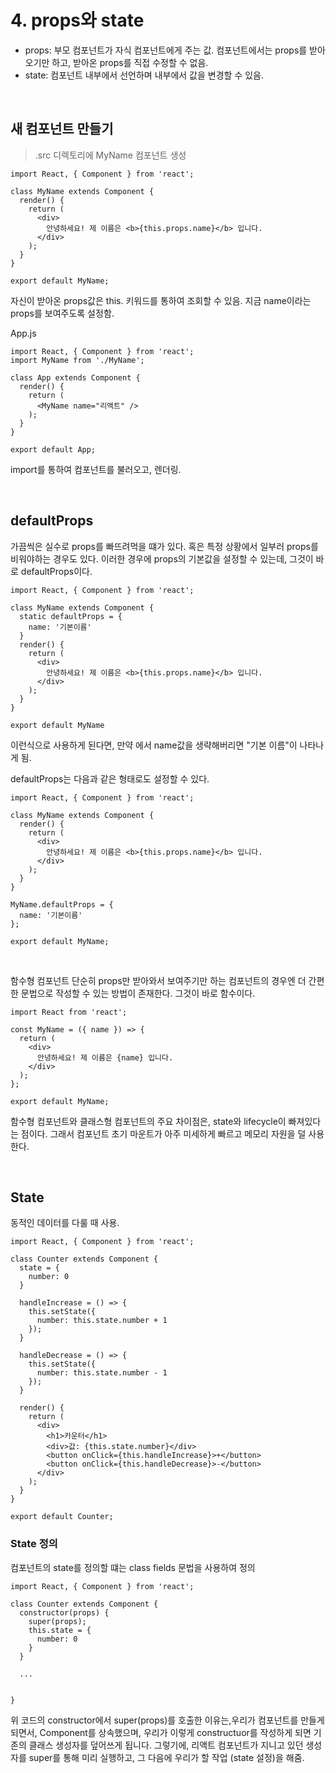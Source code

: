 # 4. props와 state
- props: 부모 컴포넌트가 자식 컴포넌트에게 주는 값. 컴포넌트에서는 props를 받아오기만 하고, 받아온 props를 직접 수정할 수 없음.
- state: 컴포넌트 내부에서 선언하며 내부에서 값을 변경할 수 있음.

</br>

## 새 컴포넌트 만들기
> .src 디렉토리에 MyName 컴포넌트 생성

``` react
import React, { Component } from 'react';

class MyName extends Component {
  render() {
    return (
      <div>
        안녕하세요! 제 이름은 <b>{this.props.name}</b> 입니다.
      </div>
    );
  }
}

export default MyName;

```

자신이 받아온 props값은 this. 키워드를 통하여 조회할 수 있음.
지금 name이라는 props를 보여주도록 설정함.

App.js
``` react
import React, { Component } from 'react';
import MyName from './MyName';

class App extends Component {
  render() {
    return (
      <MyName name="리액트" />
    );
  }
}

export default App;

```

import를 통하여 컴포넌트를 불러오고, 렌더링. 

</br>

## defaultProps
가끔씩은 실수로 props를 빠뜨려먹을 떄가 있다. 혹은 특정 상황에서 일부러 props를 비워야하는 경우도 있다. 이러한 경우에 props의 기본값을 설정할 수 있는데, 그것이 바로 defaultProps이다.


```
import React, { Component } from 'react';

class MyName extends Component {
  static defaultProps = {
    name: '기본이름'
  }
  render() {
    return (
      <div>
        안녕하세요! 제 이름은 <b>{this.props.name}</b> 입니다.
      </div>
    );
  }
}

export default MyName

```

이런식으로 사용하게 된다면, 만약 <MyName />에서 name값을 생략해버리면 "기본 이름"이 나타나게 됨.

defaultProps는 다음과 같은 형태로도 설정할 수 있다.


```
import React, { Component } from 'react';

class MyName extends Component {
  render() {
    return (
      <div>
        안녕하세요! 제 이름은 <b>{this.props.name}</b> 입니다.
      </div>
    );
  }
}

MyName.defaultProps = {
  name: '기본이름'
};

export default MyName;

```

</br>

함수형 컴포넌트
단순히 props만 받아와서 보여주기만 하는 컴포넌트의 경우엔 더 간편한 문법으로 작성할 수 있는 방법이 존재한다. 그것이 바로 함수이다. 


```
import React from 'react';

const MyName = ({ name }) => {
  return (
    <div>
      안녕하세요! 제 이름은 {name} 입니다.
    </div>
  );
};

export default MyName;
```

함수형 컴포넌트와 클래스형 컴포넌트의 주요 차이점은, state와 lifecycle이 빠져있다는 점이다. 그래서 컴포넌트 초기 마운트가 아주 미세하게 빠르고 메모리 자원을 덜 사용한다. 

</br>

## State
동적인 데이터를 다룰 때 사용.

```
import React, { Component } from 'react';

class Counter extends Component {
  state = {
    number: 0
  }

  handleIncrease = () => {
    this.setState({
      number: this.state.number + 1
    });
  }

  handleDecrease = () => {
    this.setState({
      number: this.state.number - 1
    });
  }

  render() {
    return (
      <div>
        <h1>카운터</h1>
        <div>값: {this.state.number}</div>
        <button onClick={this.handleIncrease}>+</button>
        <button onClick={this.handleDecrease}>-</button>
      </div>
    );
  }
}

export default Counter;
```

### State 정의
컴포넌트의 state를 정의할 떄는 class fields 문법을 사용하여 정의

```
import React, { Component } from 'react';

class Counter extends Component {
  constructor(props) {
    super(props);
    this.state = {
      number: 0
    }
  }

  ...

 
}

```

위 코드의 constructor에서 super(props)를 호출한 이유는,우리가 컴포넌트를 만들게 되면서, Component를 상속했으며, 우리가 이렇게 constructuor를 작성하게 되면 기존의 클래스 생성자를 덮어쓰게 됩니다. 그렇기에, 리액트 컴포넌트가 지니고 있던 생성자를 super를 통해 미리 실행하고, 그 다음에 우리가 할 작업 (state 설정)을 해줌.

